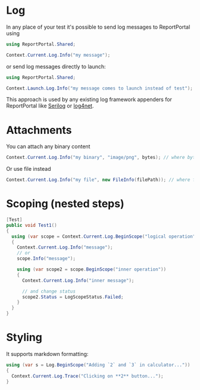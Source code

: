 # Log

In any place of your test it's possible to send log messages to ReportPortal using

```csharp
using ReportPortal.Shared;

Context.Current.Log.Info("my message");
```

or send log messages directly to launch:

```csharp
using ReportPortal.Shared;

Context.Launch.Log.Info("my message comes to launch instead of test");
```

This approach is used by any existing log framework appenders for ReportPortal like [Serilog](https://github.com/reportportal/logger-net-serilog) or [log4net](https://github.com/reportportal/logger-net-log4net).


# Attachments

You can attach any binary content

```csharp
Context.Current.Log.Info("my binary", "image/png", bytes); // where bytes is byte[] and image/png is mime type of content
```

Or use file instead

```csharp
Context.Current.Log.Info("my file", new FileInfo(filePath)); // where filePath is relative/absolute path to your file, mime type is determined automatically
```


# Scoping (nested steps)

```csharp
[Test]
public void Test1()
{
  using (var scope = Context.Current.Log.BeginScope("logical operation"))
  {
    Context.Current.Log.Info("message");
    // or
    scope.Info("message");

    using (var scope2 = scope.BeginScope("inner operation"))
    {
      Context.Current.Log.Info("inner message");

      // and change status
      scope2.Status = LogScopeStatus.Failed;
    }
  }
}
```


# Styling

It supports markdown formatting:
```csharp
using (var s = Log.BeginScope("Adding `2` and `3` in calculator..."))
{
  Context.Current.Log.Trace("Clicking on **2** button...");
}
```